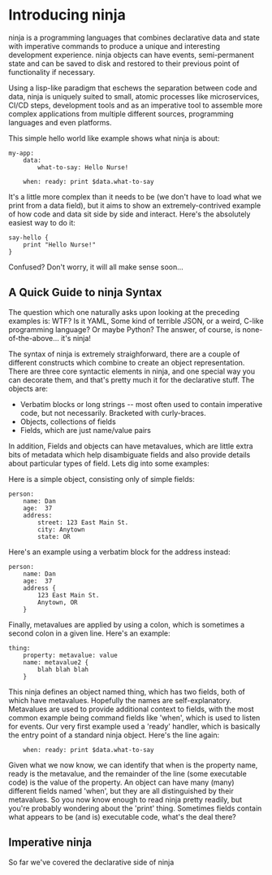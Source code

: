 # Introducing ninja

ninja is a programming languages that combines declarative data and state with imperative commands to produce a unique and interesting development experience.  ninja objects can have events, semi-permanent state and can be saved to disk and restored to their previous point of functionality if necessary.

Using a lisp-like paradigm that eschews the separation between code and data, ninja is uniquely suited to small, atomic processes like microservices, CI/CD steps, development tools and as an imperative tool to assemble more complex applications from multiple different sources, programming languages and even platforms.

This simple hello world like example shows what ninja is about:

    my-app:
        data:
            what-to-say: Hello Nurse!

        when: ready: print $data.what-to-say

It's a little more complex than it needs to be (we don't have to load what we print from a data field), but it aims to show an extremely-contrived example of how code and data sit side by side and interact.  Here's the absolutely easiest way to do it:

    say-hello {
        print "Hello Nurse!"
    }

Confused?  Don't worry, it will all make sense soon...

## A Quick Guide to ninja Syntax

The question which one naturally asks upon looking at the preceding examples is:  WTF?  Is it YAML, Some kind of terrible JSON, or a weird, C-like programming language?  Or maybe Python?  The answer, of course, is none-of-the-above...  it's ninja!

The syntax of ninja is extremely straighforward, there are a couple of different constructs which combine to create an object representation.  There are three core syntactic elements in ninja, and one special way you can decorate them, and that's pretty much it for the declarative stuff.  The objects are:

* Verbatim blocks or long strings -- most often used to contain imperative code, but not necessarily.  Bracketed with curly-braces.
* Objects, collections of fields
* Fields, which are just name/value pairs

In addition, Fields and objects can have metavalues, which are little extra bits of metadata which help disambiguate fields and also provide details about particular types of field.  Lets dig into some examples:

Here is a simple object, consisting only of simple fields:

    person:
        name: Dan
        age:  37
        address:
            street: 123 East Main St.
            city: Anytown
            state: OR

Here's an example using a verbatim block for the address instead:

    person:
        name: Dan
        age:  37
        address {
            123 East Main St.
            Anytown, OR
        }
            
Finally, metavalues are applied by using a colon, which is sometimes a second colon in a given line.  Here's an example:

    thing:
        property: metavalue: value
        name: metavalue2 {
            blah blah blah
        }

This ninja defines an object named thing, which has two fields, both of which have metavalues.  Hopefully the names are self-explanatory.  Metavalues are used to provide additional context to fields, with the most common example being command fields like 'when', which is used to listen for events.  Our very first example used a 'ready' handler, which is basically the entry point of a standard ninja object.  Here's the line again:

        when: ready: print $data.what-to-say

Given what we now know, we can identify that when is the property name, ready is the metavalue, and the remainder of the line (some executable code) is the value of the property.  An object can have many (many) different fields named 'when', but they are all distinguished by their metavalues.  So you now know enough to read ninja pretty readily, but you're probably wondering about the 'print' thing.  Sometimes fields contain what appears to be (and is) executable code, what's the deal there?

## Imperative ninja

So far we've covered the declarative side of ninja